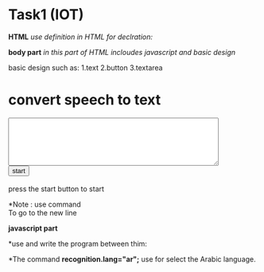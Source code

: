 # Task1 (IOT)


**HTML**
_use definition in HTML for declration:_

<!DOCTYPE html>
<html>
<head>
<title>Title of the document</title>
  <style>
  </style>
</head>

<body>
  <script>
  </script>
</body>
  
</html>

**body part**
_in this part of HTML incloudes javascript and basic design_

  basic design such as:
  1.text
  2.button
  3.textarea
  
  <div class="voice_to_text">
    <h1>convert speech to text</h1>
     <textarea id="convert_text" rows="6" cols="50"></textarea>
  </br>
    <button id="click_to_convert" >start</button>
  </br>
  </br>
     press the start button to start
   </div>
   
*Note : use command </br> To go to the new line

   
**javascript part**

*use <script></script> and write the program between thim:
 
 <script>
        
      click_to_convert.addEventListener('click', function(){
    var speech = true;
    window.SpeechRecognition = window.webkitSpeechRecognition;
   const recognition =new SpeechRecognition();
   recognition.interimResults = true;
   
   recognition.addEventListener('result', e=>{
   const transcript = Array.from(e.results)
   .map(result => result[0])
   .map(result => result.transcript)
   
   convert_text.innerHTML = transcript;
   })
   recognition.lang="ar";
   if(speech == true){
   recognition.start();
   }
  
})

    </script>
    
    
 *The command **recognition.lang="ar";** use for select the Arabic language.
 
 
 
 
 
 
 
 
 

